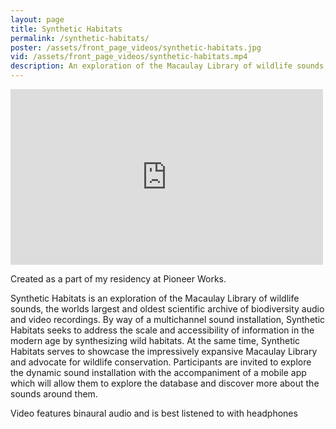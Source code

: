 ```yaml
---
layout: page
title: Synthetic Habitats
permalink: /synthetic-habitats/
poster: /assets/front_page_videos/synthetic-habitats.jpg
vid: /assets/front_page_videos/synthetic-habitats.mp4
description: An exploration of the Macaulay Library of wildlife sounds, the worlds largest and oldest scientific archive of biodiversity audio and video recordings.
---
```


<iframe src="https://player.vimeo.com/video/160475789" width="500" height="281" frameborder="0" webkitallowfullscreen mozallowfullscreen allowfullscreen></iframe>

Created as a part of my residency at Pioneer Works.

Synthetic Habitats is an exploration of the Macaulay Library of wildlife sounds, the worlds largest and oldest scientific archive of biodiversity audio and video recordings. By way of a multichannel sound installation, Synthetic Habitats seeks to address the scale and accessibility of information in the modern age by synthesizing wild habitats. At the same time, Synthetic Habitats serves to showcase the impressively expansive Macaulay Library and advocate for wildlife conservation. Participants are invited to explore the dynamic sound installation with the accompaniment of a mobile app which will allow them to explore the database and discover more about the sounds around them.

Video features binaural audio and is best listened to with headphones